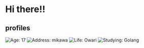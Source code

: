 # Hi there!!

## profiles

![Age: 17](https://img.shields.io/badge/age-17-green?style=for-the-badge)
![Address: mikawa](https://img.shields.io/badge/address-mikawa-blue?style=for-the-badge)
![Life: Owari](https://img.shields.io/badge/life-owari-red?style=for-the-badge)
![Studying: Golang](https://img.shields.io/badge/studying-golang-blueviolet?style=for-the-badge)
